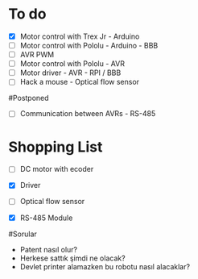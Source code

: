 # To do
- [X] Motor control with Trex Jr - Arduino
- [ ] Motor control with Pololu - Arduino - BBB
- [ ] AVR PWM
- [ ] Motor control with Pololu - AVR
- [ ] Motor driver - AVR - RPI / BBB
- [ ] Hack a mouse - Optical flow sensor

#Postponed
- [ ] Communication between AVRs - RS-485

# Shopping List
- [ ] DC motor with ecoder
- [X] Driver
- [ ] Optical flow sensor
- [X] RS-485 Module


#Sorular
- Patent nasıl olur?
- Herkese sattık şimdi ne olacak?
- Devlet printer alamazken bu robotu nasıl alacaklar?
